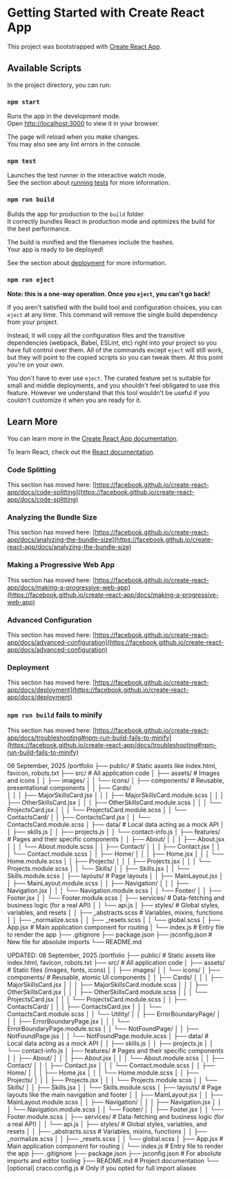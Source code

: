 # Getting Started with Create React App

This project was bootstrapped with [Create React App](https://github.com/facebook/create-react-app).

## Available Scripts

In the project directory, you can run:

### `npm start`

Runs the app in the development mode.\
Open [http://localhost:3000](http://localhost:3000) to view it in your browser.

The page will reload when you make changes.\
You may also see any lint errors in the console.

### `npm test`

Launches the test runner in the interactive watch mode.\
See the section about [running tests](https://facebook.github.io/create-react-app/docs/running-tests) for more information.

### `npm run build`

Builds the app for production to the `build` folder.\
It correctly bundles React in production mode and optimizes the build for the best performance.

The build is minified and the filenames include the hashes.\
Your app is ready to be deployed!

See the section about [deployment](https://facebook.github.io/create-react-app/docs/deployment) for more information.

### `npm run eject`

**Note: this is a one-way operation. Once you `eject`, you can't go back!**

If you aren't satisfied with the build tool and configuration choices, you can `eject` at any time. This command will remove the single build dependency from your project.

Instead, it will copy all the configuration files and the transitive dependencies (webpack, Babel, ESLint, etc) right into your project so you have full control over them. All of the commands except `eject` will still work, but they will point to the copied scripts so you can tweak them. At this point you're on your own.

You don't have to ever use `eject`. The curated feature set is suitable for small and middle deployments, and you shouldn't feel obligated to use this feature. However we understand that this tool wouldn't be useful if you couldn't customize it when you are ready for it.

## Learn More

You can learn more in the [Create React App documentation](https://facebook.github.io/create-react-app/docs/getting-started).

To learn React, check out the [React documentation](https://reactjs.org/).

### Code Splitting

This section has moved here: [https://facebook.github.io/create-react-app/docs/code-splitting](https://facebook.github.io/create-react-app/docs/code-splitting)

### Analyzing the Bundle Size

This section has moved here: [https://facebook.github.io/create-react-app/docs/analyzing-the-bundle-size](https://facebook.github.io/create-react-app/docs/analyzing-the-bundle-size)

### Making a Progressive Web App

This section has moved here: [https://facebook.github.io/create-react-app/docs/making-a-progressive-web-app](https://facebook.github.io/create-react-app/docs/making-a-progressive-web-app)

### Advanced Configuration

This section has moved here: [https://facebook.github.io/create-react-app/docs/advanced-configuration](https://facebook.github.io/create-react-app/docs/advanced-configuration)

### Deployment

This section has moved here: [https://facebook.github.io/create-react-app/docs/deployment](https://facebook.github.io/create-react-app/docs/deployment)

### `npm run build` fails to minify

This section has moved here: [https://facebook.github.io/create-react-app/docs/troubleshooting#npm-run-build-fails-to-minify](https://facebook.github.io/create-react-app/docs/troubleshooting#npm-run-build-fails-to-minify)


06 September, 2025
/portfolio
├── public/                 # Static assets like index.html, favicon, robots.txt
├── src/                    # All application code
│   ├── assets/             # Images and icons
│   │   ├── images/
│   │   └── icons/
│   ├── components/         # Reusable, presentational components
│   │   ├── Cards/          
│   │   │   ├── MajorSkillsCard.jsx
│   │   │   ├── MajorSkillsCard.module.scss
│   │   │   ├── OtherSkillsCard.jsx
│   │   │   ├── OtherSkillsCard.module.scss
│   │   │   └── ProjectsCard.jsx
│   │   │   └── ProjectsCard.module.scss
│   │   └── ContactsCard/
│   │       ├── ContactsCard.jsx
│   │       └── ContactsCard.module.scss
│   ├── data/               # Local data acting as a mock API
│   │   ├── skills.js
│   │   ├── projects.js
│   │   └── contact-info.js
│   ├── features/           # Pages and their specific components
│   │   ├── About/
│   │   │   ├── About.jsx
│   │   │   └── About.module.scss
│   │   ├── Contact/
│   │   │   ├── Contact.jsx
│   │   │   └── Contact.module.scss
│   │   ├── Home/
│   │   │   ├── Home.jsx
│   │   │   └── Home.module.scss
│   │   ├── Projects/
│   │   │   ├── Projects.jsx
│   │   │   └── Projects.module.scss
│   │   └── Skills/
│   │       ├── Skills.jsx
│   │       └── Skills.module.scss
│   ├── layouts/            # Page layouts
│   │   ├── MainLayout.jsx
│   │   ├── MainLayout.module.scss
│   │   ├── Navigation/
│   │   │   ├── Navigation.jsx
│   │   │   └── Navigation.module.scss
│   │   └── Footer/
│   │       ├── Footer.jsx
│   │       └── Footer.module.scss
│   ├── services/           # Data-fetching and business logic (for a real API)
│   │   └── api.js
│   ├── styles/             # Global styles, variables, and resets
│   │   ├── _abstracts.scss   # Variables, mixins, functions
│   │   ├── _normalize.scss
│   │   ├── _resets.scss
│   │   └── global.scss
│   ├── App.jsx             # Main application component for routing
│   └── index.js            # Entry file to render the app
├── .gitignore
├── package.json
├── jsconfig.json           # New file for absolute imports
└── README.md



UPDATED: 08 September, 2025
/portfolio
├── public/                 # Static assets like index.html, favicon, robots.txt
├── src/                    # All application code
│   ├── assets/             # Static files (images, fonts, icons)
│   │   ├── images/
│   │   └── icons/
│   ├── components/         # Reusable, atomic UI components
│   │   ├── Cards/
│   │   │   ├── MajorSkillsCard.jsx
│   │   │   ├── MajorSkillsCard.module.scss
│   │   │   ├── OtherSkillsCard.jsx
│   │   │   ├── OtherSkillsCard.module.scss
│   │   │   └── ProjectsCard.jsx
│   │   │   └── ProjectsCard.module.scss
│   │   ├── ContactsCard/
│   │   │   ├── ContactsCard.jsx
│   │   │   └── ContactsCard.module.scss
│   │   └── Utility/
│   │       ├── ErrorBoundaryPage/
│   │       │   ├── ErrorBoundaryPage.jsx
│   │       │   └── ErrorBoundaryPage.module.scss
│   │       └── NotFoundPage/
│   │           ├── NotFoundPage.jsx
│   │           └── NotFoundPage.module.scss
│   ├── data/               # Local data acting as a mock API
│   │   ├── skills.js
│   │   ├── projects.js
│   │   └── contact-info.js
│   ├── features/           # Pages and their specific components
│   │   ├── About/
│   │   │   ├── About.jsx
│   │   │   └── About.module.scss
│   │   ├── Contact/
│   │   │   ├── Contact.jsx
│   │   │   └── Contact.module.scss
│   │   ├── Home/
│   │   │   ├── Home.jsx
│   │   │   └── Home.module.scss
│   │   ├── Projects/
│   │   │   ├── Projects.jsx
│   │   │   └── Projects.module.scss
│   │   └── Skills/
│   │       ├── Skills.jsx
│   │       └── Skills.module.scss
│   ├── layouts/            # Page layouts like the main navigation and footer
│   │   ├── MainLayout.jsx
│   │   ├── MainLayout.module.scss
│   │   ├── Navigation/
│   │   │   ├── Navigation.jsx
│   │   │   └── Navigation.module.scss
│   │   └── Footer/
│   │       ├── Footer.jsx
│   │       └── Footer.module.scss
│   ├── services/           # Data-fetching and business logic (for a real API)
│   │   └── api.js
│   ├── styles/             # Global styles, variables, and resets
│   │   ├── _abstracts.scss   # Variables, mixins, functions
│   │   ├── _normalize.scss
│   │   ├── _resets.scss
│   │   └── global.scss
│   ├── App.jsx             # Main application component for routing
│   └── index.js            # Entry file to render the app
├── .gitignore
├── package.json
├── jsconfig.json           # For absolute imports and editor tooling
├── README.md               # Project documentation
└── [optional] craco.config.js # Only if you opted for full import aliases